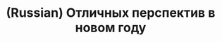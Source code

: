 ---
layout: default
category: mega
lang: en
title: (Russian) Отличных перспектив в новом году
slug: plus1
tags: stuff 
postid: 1078
translated: no
---